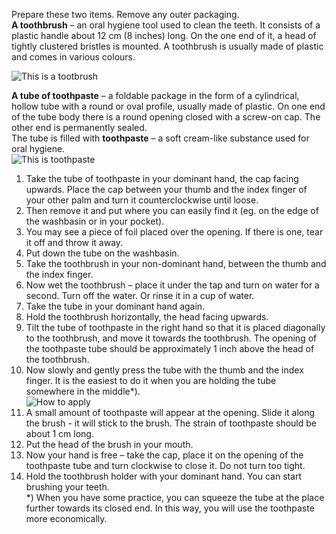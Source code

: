 Prepare these two items. Remove any outer packaging.  
**A toothbrush** – an oral hygiene tool used to clean the teeth. It consists of a plastic handle about 12 cm (8 inches) long. On the one end of it, a head of tightly clustered bristles is mounted. A toothbrush is usually made of plastic and comes in various colours.    

![This is a tootbrush](GIT/images/toothbrush.jpg)

**A tube of toothpaste** – a foldable package in the form of a cylindrical, hollow tube with a round or oval profile, usually made of plastic. On one end of the tube body there is a round opening closed with a screw-on cap. The other end is permanently sealed.  
The tube is filled with **toothpaste** – a soft cream-like substance used for oral hygiene.    
![This is toothpaste](./GIT/images/toothpaste.jfif)  

1.	Take the tube of toothpaste in your dominant hand, the cap facing upwards. Place the cap between your thumb and the index finger of your other palm and turn it counterclockwise until loose.   
2. Then remove it and put where you can easily find it (eg. on the edge of the washbasin or in your pocket).
3. You may see a piece of foil placed over the opening. If there is one, tear it off and throw it away.
4. Put down the tube on the washbasin.
5. Take the toothbrush in your non-dominant hand, between the thumb and the index finger.
6. Now wet the toothbrush – place it under the tap and turn on water for a second. Turn off the water. Or rinse it in a cup of water.
7. Take the tube in your dominant hand again.
8. Hold the toothbrush horizontally, the head facing upwards.
9. Tilt the tube of toothpaste in the right hand so that it is placed diagonally to the toothbrush, and move it towards the toothbrush. The opening of the toothpaste tube should be approximately 1 inch above the head of the toothbrush. 
10. Now slowly and gently press the tube with the thumb and the index finger. It is the easiest to do it when you are holding the tube somewhere in the middle*).    
![How to apply](GIT/images/apply.jpg)  
1.  A small amount of toothpaste will appear at the opening. Slide it along the brush - it will stick to the brush. The strain of toothpaste should be about 1 cm long.
2.  Put the head of the brush in your mouth.
3.  Now your hand is free – take the cap, place it on the opening of the toothpaste tube and turn clockwise to close it. Do not turn too tight.
4.  Hold the toothbrush holder with your dominant hand. You can start brushing your teeth.  
    *) When you have some practice, you can squeeze the tube at the place further towards its closed end. In this way, you will use the toothpaste more economically.

